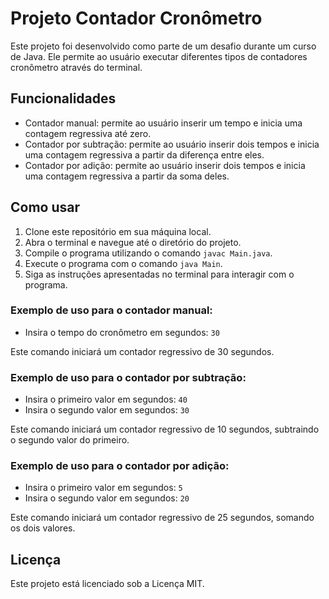 # Projeto Contador Cronômetro

Este projeto foi desenvolvido como parte de um desafio durante um curso de Java. Ele permite ao usuário executar diferentes tipos de contadores cronômetro através do terminal.

## Funcionalidades

- Contador manual: permite ao usuário inserir um tempo e inicia uma contagem regressiva até zero.
- Contador por subtração: permite ao usuário inserir dois tempos e inicia uma contagem regressiva a partir da diferença entre eles.
- Contador por adição: permite ao usuário inserir dois tempos e inicia uma contagem regressiva a partir da soma deles.

## Como usar

1. Clone este repositório em sua máquina local.
2. Abra o terminal e navegue até o diretório do projeto.
3. Compile o programa utilizando o comando `javac Main.java`.
4. Execute o programa com o comando `java Main`.
5. Siga as instruções apresentadas no terminal para interagir com o programa.

### Exemplo de uso para o contador manual:

- Insira o tempo do cronômetro em segundos: `30`

Este comando iniciará um contador regressivo de 30 segundos.

### Exemplo de uso para o contador por subtração:

- Insira o primeiro valor em segundos: `40`
- Insira o segundo valor em segundos: `30`

Este comando iniciará um contador regressivo de 10 segundos, subtraindo o segundo valor do primeiro.

### Exemplo de uso para o contador por adição:

- Insira o primeiro valor em segundos: `5`
- Insira o segundo valor em segundos: `20`

Este comando iniciará um contador regressivo de 25 segundos, somando os dois valores.

## Licença

Este projeto está licenciado sob a Licença MIT.
